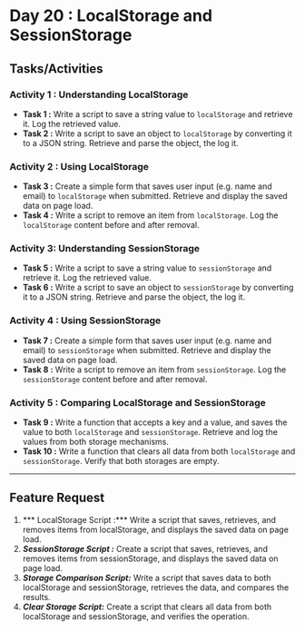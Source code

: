 # Day 20 : LocalStorage and SessionStorage

## Tasks/Activities

### Activity 1 : Understanding LocalStorage
- **Task 1 :** Write a script to save a string value to ```localStorage``` and retrieve it. Log the retrieved value.
- **Task 2 :** Write a script to save an object to ```localStorage``` by converting it to a JSON string. Retrieve and parse the object, the log it.

### Activity 2 : Using LocalStorage
- **Task 3 :** Create a simple form that saves user input (e.g. name and email) to ```localStorage``` when submitted. Retrieve and display the saved data on page load.
- **Task 4 :**  Write a script to remove an item from ```localStorage```. Log the ```localStorage``` content before and after removal.

### Activity 3: Understanding SessionStorage
- **Task 5 :** Write a script to save a string value to ```sessionStorage``` and retrieve it. Log the retrieved value.
- **Task 6 :** Write a script to save an object to ```sessionStorage``` by converting it to a JSON string. Retrieve and parse the object, the log it.


### Activity 4 : Using SessionStorage
- **Task 7 :** Create a simple form that saves user input (e.g. name and email) to ```sessionStorage``` when submitted. Retrieve and display the saved data on page load.
- **Task 8 :**  Write a script to remove an item from ```sessionStorage```. Log the ```sessionStorage``` content before and after removal.

### Activity 5 : Comparing LocalStorage and SessionStorage
- **Task 9 :** Write a function that accepts a key and a value, and saves the value to both ```localStorage``` and ```sessionStorage```. Retrieve and log the values from both storage mechanisms.
- **Task 10 :**  Write a function that clears all data from both ```localStorage``` and ```sessionStorage```. Verify that both storages are empty.

***
## Feature Request

1. *** LocalStorage Script :*** Write a script that saves, retrieves, and removes items from localStorage, and displays the saved data on page load.
2. ***SessionStorage Script :*** Create a script that saves, retrieves, and removes items from sessionStorage, and displays the saved data on page load.
3. ***Storage Comparison Script:*** Write a script that saves data to both localStorage and sessionStorage, retrieves the data, and compares the results.
4. ***Clear Storage Script:*** Create a script that clears all data from both localStorage and sessionStorage, and verifies the operation.